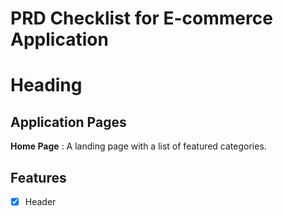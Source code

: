 # PRD Checklist for E-commerce Application
# Heading
## Application Pages
**Home Page** : A landing page with a list of featured categories.
## Features
- [x] Header
